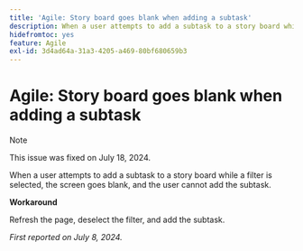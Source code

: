 ```yaml
---
title: 'Agile: Story board goes blank when adding a subtask'
description: When a user attempts to add a subtask to a story board while a filter is selected, the screen goes blank, and the user cannot add the subtask.
hidefromtoc: yes
feature: Agile
exl-id: 3d4ad64a-31a3-4205-a469-80bf680659b3
---
```

# Agile: Story board goes blank when adding a subtask

>[!NOTE]
>
>This issue was fixed on July 18, 2024.

When a user attempts to add a subtask to a story board while a filter is selected, the screen goes blank, and the user cannot add the subtask.

**Workaround**

Refresh the page, deselect the filter, and add the subtask.

_First reported on July 8, 2024._

